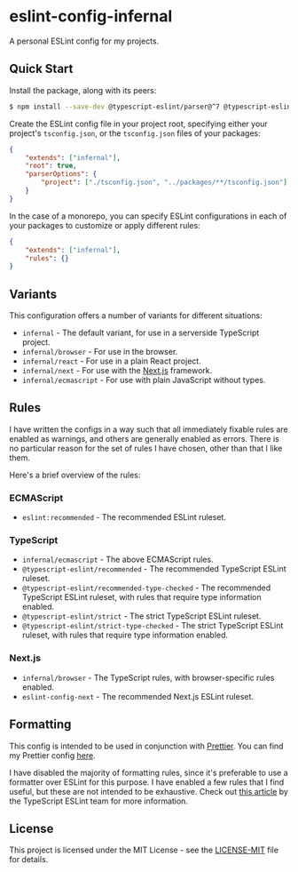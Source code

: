 # eslint-config-infernal

A personal ESLint config for my projects.

## Quick Start

Install the package, along with its peers:

```sh
$ npm install --save-dev @typescript-eslint/parser@^7 @typescript-eslint/parser@^7 eslint@^8 eslint-config-next@^14 eslint-config-prettier@^9 eslint-plugin-react@^7 eslint-plugin-react-hooks@^4 typescript@^5 eslint-config-infernal
```

Create the ESLint config file in your project root, specifying either your project's
`tsconfig.json`, or the `tsconfig.json` files of your packages:

```json
{
	"extends": ["infernal"],
	"root": true,
	"parserOptions": {
		"project": ["./tsconfig.json", "../packages/**/tsconfig.json"]
	}
}
```

In the case of a monorepo, you can specify ESLint configurations in each of your packages to
customize or apply different rules:

```json
{
	"extends": ["infernal"],
	"rules": {}
}
```

## Variants

This configuration offers a number of variants for different situations:

- `infernal` - The default variant, for use in a serverside TypeScript project.
- `infernal/browser` - For use in the browser.
- `infernal/react` - For use in a plain React project.
- `infernal/next` - For use with the [Next.js](https://nextjs.org/) framework.
- `infernal/ecmascript` - For use with plain JavaScript without types.

## Rules

I have written the configs in a way such that all immediately fixable rules are enabled as warnings,
and others are generally enabled as errors. There is no particular reason for the set of rules I
have chosen, other than that I like them.

Here's a brief overview of the rules:

### ECMAScript

- `eslint:recommended` - The recommended ESLint ruleset.

### TypeScript

- `infernal/ecmascript` - The above ECMAScript rules.
- `@typescript-eslint/recommended` - The recommended TypeScript ESLint ruleset.
- `@typescript-eslint/recommended-type-checked` - The recommended TypeScript ESLint ruleset, with
  rules that require type information enabled.
- `@typescript-eslint/strict` - The strict TypeScript ESLint ruleset.
- `@typescript-eslint/strict-type-checked` - The strict TypeScript ESLint ruleset, with rules that
  require type information enabled.

### Next.js

- `infernal/browser` - The TypeScript rules, with browser-specific rules enabled.
- `eslint-config-next` - The recommended Next.js ESLint ruleset.

## Formatting

This config is intended to be used in conjunction with [Prettier](https://prettier.io/). You can
find my Prettier config [here](https://github.com/kaylendog/prettier-config-infernal).

I have disabled the majority of formatting rules, since it's preferable to use a formatter over
ESLint for this purpose. I have enabled a few rules that I find useful, but these are not intended
to be exhaustive. Check out
[this article](https://typescript-eslint.io/linting/troubleshooting/formatting) by the TypeScript
ESLint team for more information.

## License

This project is licensed under the MIT License - see the
[LICENSE-MIT](https://github.com/kaylendog/eslint-config-infernal/blob/main/LICENSE-MIT) file for
details.
